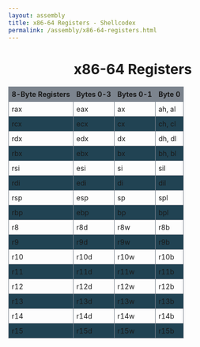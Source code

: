 ```yaml
---
layout: assembly
title: x86-64 Registers - Shellcodex
permalink: /assembly/x86-64-registers.html
---
```


<head>
  <meta charset="UTF-8">
  <style>
    h1 { text-align: center; }
    .header-links { text-align: center; margin-bottom: 20px; }
    .header-links a { margin: 0 10px; text-decoration: none; color: blue; }
    table { border-collapse: collapse; width: 100%; font-size: 14px; }
    th, td { border: 1px solid #7c848eff; padding: 6px; text-align: left; }
    th { background-color: #7c848eff; }
    tr:nth-child(even) { background-color: #214353ff; }
    tr:hover { background-color: #45778eff; }
  </style>
</head>
<body>
  <h1>x86-64 Registers</h1>
  <div>
    <table id="syscalltable">
      <thead>
        <tr>
          <th>8-Byte Registers</th>
          <th>Bytes 0-3</th>
          <th>Bytes 0-1</th>
          <th>Byte 0</th>
        </tr>
      </thead>
      <tbody>
        <tr>
          <td>rax</td>
          <td>eax</td>
          <td>ax</td>
          <td>ah, al</td>
        </tr>
        <tr>
          <td>rcx</td>
          <td>ecx</td>
          <td>cx</td>
          <td>ch, cl</td>
        </tr>
        <tr>
          <td>rdx</td>
          <td>edx</td>
          <td>dx</td>
          <td>dh, dl</td>
        </tr>
        <tr>
          <td>rbx</td>
          <td>ebx</td>
          <td>bx</td>
          <td>bh, bl</td>
        </tr>
        <tr>
          <td>rsi</td>
          <td>esi</td>
          <td>si</td>
          <td>sil</td>
        </tr>
        <tr>
          <td>rdi</td>
          <td>edi</td>
          <td>di</td>
          <td>dil</td>
        </tr>
        <tr>
          <td>rsp</td>
          <td>esp</td>
          <td>sp</td>
          <td>spl</td>
        </tr>
        <tr>
          <td>rbp</td>
          <td>ebp</td>
          <td>bp</td>
          <td>bpl</td>
        </tr>
        <tr>
          <td>r8</td>
          <td>r8d</td>
          <td>r8w</td>
          <td>r8b</td>
        </tr>
        <tr>
          <td>r9</td>
          <td>r9d</td>
          <td>r9w</td>
          <td>r9b</td>
        </tr>
        <tr>
          <td>r10</td>
          <td>r10d</td>
          <td>r10w</td>
          <td>r10b</td>
        </tr>
        <tr>
          <td>r11</td>
          <td>r11d</td>
          <td>r11w</td>
          <td>r11b</td>
        </tr>
        <tr>
          <td>r12</td>
          <td>r12d</td>
          <td>r12w</td>
          <td>r12b</td>
        </tr>
        <tr>
          <td>r13</td>
          <td>r13d</td>
          <td>r13w</td>
          <td>r13b</td>
        </tr>
        <tr>
          <td>r14</td>
          <td>r14d</td>
          <td>r14w</td>
          <td>r14b</td>
        </tr>
        <tr>
          <td>r15</td>
          <td>r15d</td>
          <td>r15w</td>
          <td>r15b</td>
        </tr>
      </tbody>
    </table>
  </div>
</body>